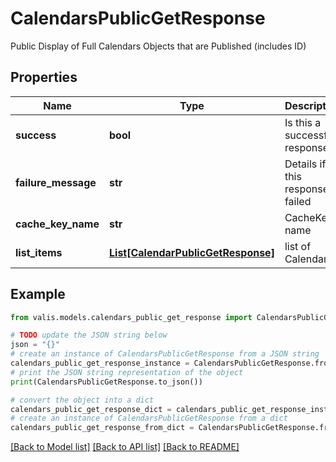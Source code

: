 # CalendarsPublicGetResponse

Public Display of Full Calendars Objects that are Published (includes ID)

## Properties

Name | Type | Description | Notes
------------ | ------------- | ------------- | -------------
**success** | **bool** | Is this a successful response? | [optional] 
**failure_message** | **str** | Details if this response failed | [optional] 
**cache_key_name** | **str** | CacheKey name | [optional] 
**list_items** | [**List[CalendarPublicGetResponse]**](CalendarPublicGetResponse.md) | list of Calendars | [optional] 

## Example

```python
from valis.models.calendars_public_get_response import CalendarsPublicGetResponse

# TODO update the JSON string below
json = "{}"
# create an instance of CalendarsPublicGetResponse from a JSON string
calendars_public_get_response_instance = CalendarsPublicGetResponse.from_json(json)
# print the JSON string representation of the object
print(CalendarsPublicGetResponse.to_json())

# convert the object into a dict
calendars_public_get_response_dict = calendars_public_get_response_instance.to_dict()
# create an instance of CalendarsPublicGetResponse from a dict
calendars_public_get_response_from_dict = CalendarsPublicGetResponse.from_dict(calendars_public_get_response_dict)
```
[[Back to Model list]](../README.md#documentation-for-models) [[Back to API list]](../README.md#documentation-for-api-endpoints) [[Back to README]](../README.md)


